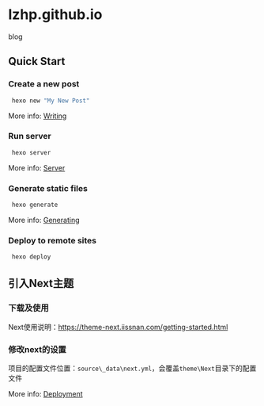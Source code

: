 # lzhp.github.io

blog

## Quick Start

### Create a new post

``` bash
 hexo new "My New Post"
```

More info: [Writing](https://hexo.io/docs/writing.html)

### Run server

``` bash
 hexo server
```

More info: [Server](https://hexo.io/docs/server.html)

### Generate static files

``` bash
 hexo generate
```

More info: [Generating](https://hexo.io/docs/generating.html)

### Deploy to remote sites

``` bash
 hexo deploy
```

## 引入Next主题

### 下载及使用

Next使用说明：<https://theme-next.iissnan.com/getting-started.html>

### 修改next的设置

项目的配置文件位置：`source\_data\next.yml`，会覆盖`theme\Next`目录下的配置文件

More info: [Deployment](https://hexo.io/docs/deployment.html)
